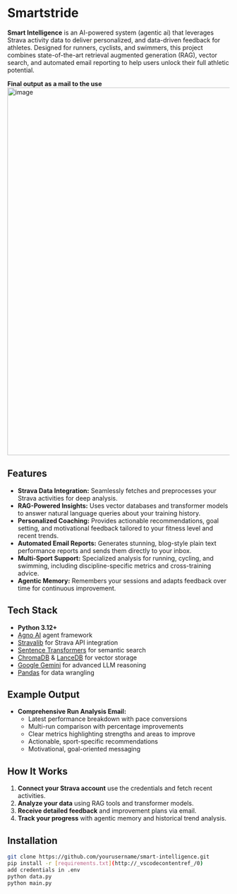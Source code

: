 # Smartstride

**Smart Intelligence** is an AI-powered system (agentic ai) that leverages Strava activity data to deliver personalized, and data-driven feedback for athletes. Designed for runners, cyclists, and swimmers, this project combines state-of-the-art retrieval augmented generation (RAG), vector search, and automated email reporting to help users unlock their full athletic potential.

**Final output as a mail to the use**
<img width="1626" height="833" alt="image" src="https://github.com/user-attachments/assets/d5608da2-0255-4eea-ad7e-8dabde1d0d58" />


## Features

- **Strava Data Integration:** Seamlessly fetches and preprocesses your Strava activities for deep analysis.
- **RAG-Powered Insights:** Uses vector databases and transformer models to answer natural language queries about your training history.
- **Personalized Coaching:** Provides actionable recommendations, goal setting, and motivational feedback tailored to your fitness level and recent trends.
- **Automated Email Reports:** Generates stunning, blog-style plain text performance reports and sends them directly to your inbox.
- **Multi-Sport Support:** Specialized analysis for running, cycling, and swimming, including discipline-specific metrics and cross-training advice.
- **Agentic Memory:** Remembers your sessions and adapts feedback over time for continuous improvement.

## Tech Stack

- **Python 3.12+**
- [Agno AI](https://github.com/agnolabs/agno) agent framework
- [Stravalib](https://github.com/hozn/stravalib) for Strava API integration
- [Sentence Transformers](https://www.sbert.net/) for semantic search
- [ChromaDB](https://www.trychroma.com/) & [LanceDB](https://lancedb.com/) for vector storage
- [Google Gemini](https://deepmind.google/technologies/gemini/) for advanced LLM reasoning
- [Pandas](https://pandas.pydata.org/) for data wrangling


## Example Output

- **Comprehensive Run Analysis Email:**  
  - Latest performance breakdown with pace conversions  
  - Multi-run comparison with percentage improvements  
  - Clear metrics highlighting strengths and areas to improve  
  - Actionable, sport-specific recommendations  
  - Motivational, goal-oriented messaging

## How It Works

1. **Connect your Strava account** use the credentials and fetch recent activities.
2. **Analyze your data** using RAG tools and transformer models.
3. **Receive detailed feedback** and improvement plans via email.
4. **Track your progress** with agentic memory and historical trend analysis.

## Installation

```sh
git clone https://github.com/yourusername/smart-intelligence.git
pip install -r [requirements.txt](http://_vscodecontentref_/0)
add credentials in .env
python data.py
python main.py



